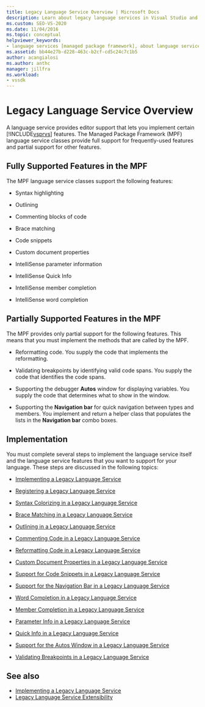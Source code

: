```yaml
---
title: Legacy Language Service Overview | Microsoft Docs
description: Learn about legacy language services in Visual Studio and the features supported by the Managed Package Framework (MPF) language service classes. 
ms.custom: SEO-VS-2020 
ms.date: 11/04/2016
ms.topic: conceptual
helpviewer_keywords:
- language services [managed package framework], about language services
ms.assetid: bb44e27b-d228-463c-b2cf-cd5c24c7c1b5
author: acangialosi
ms.author: anthc
manager: jillfra
ms.workload:
- vssdk
---
```

# Legacy Language Service Overview
A language service provides editor support that lets you implement certain [!INCLUDE[vsprvs](../../code-quality/includes/vsprvs_md.md)] features. The Managed Package Framework (MPF) language service classes provide full support for frequently-used features and partial support for other features.

## Fully Supported Features in the MPF
 The MPF language service classes support the following features:

- Syntax highlighting

- Outlining

- Commenting blocks of code

- Brace matching

- Code snippets

- Custom document properties

- IntelliSense parameter information

- IntelliSense Quick Info

- IntelliSense member completion

- IntelliSense word completion

## Partially Supported Features in the MPF
 The MPF provides only partial support for the following features. This means that you must implement the methods that are called by the MPF.

- Reformatting code. You supply the code that implements the reformatting.

- Validating breakpoints by identifying valid code spans. You supply the code that identifies the code spans.

- Supporting the debugger **Autos** window for displaying variables. You supply the code that determines what to show in the window.

- Supporting the **Navigation bar** for quick navigation between types and members. You implement and return a helper class that populates the lists in the **Navigation bar** combo boxes.

## Implementation
 You must complete several steps to implement the language service itself and the language service features that you want to support for your language. These steps are discussed in the following topics:

- [Implementing a Legacy Language Service](../../extensibility/internals/implementing-a-legacy-language-service2.md)

- [Registering a Legacy Language Service](../../extensibility/internals/registering-a-legacy-language-service1.md)

- [Syntax Colorizing in a Legacy Language Service](../../extensibility/internals/syntax-colorizing-in-a-legacy-language-service.md)

- [Brace Matching in a Legacy Language Service](../../extensibility/internals/brace-matching-in-a-legacy-language-service.md)

- [Outlining in a Legacy Language Service](../../extensibility/internals/outlining-in-a-legacy-language-service.md)

- [Commenting Code in a Legacy Language Service](../../extensibility/internals/commenting-code-in-a-legacy-language-service.md)

- [Reformatting Code in a Legacy Language Service](../../extensibility/internals/reformatting-code-in-a-legacy-language-service.md)

- [Custom Document Properties in a Legacy Language Service](../../extensibility/internals/custom-document-properties-in-a-legacy-language-service.md)

- [Support for Code Snippets in a Legacy Language Service](../../extensibility/internals/support-for-code-snippets-in-a-legacy-language-service.md)

- [Support for the Navigation Bar in a Legacy Language Service](../../extensibility/internals/support-for-the-navigation-bar-in-a-legacy-language-service.md)

- [Word Completion in a Legacy Language Service](../../extensibility/internals/word-completion-in-a-legacy-language-service.md)

- [Member Completion in a Legacy Language Service](../../extensibility/internals/member-completion-in-a-legacy-language-service.md)

- [Parameter Info in a Legacy Language Service](../../extensibility/internals/parameter-info-in-a-legacy-language-service2.md)

- [Quick Info in a Legacy Language Service](../../extensibility/internals/quick-info-in-a-legacy-language-service.md)

- [Support for the Autos Window in a Legacy Language Service](../../extensibility/internals/support-for-the-autos-window-in-a-legacy-language-service.md)

- [Validating Breakpoints in a Legacy Language Service](../../extensibility/internals/validating-breakpoints-in-a-legacy-language-service.md)

## See also
- [Implementing a Legacy Language Service](../../extensibility/internals/implementing-a-legacy-language-service1.md)
- [Legacy Language Service Extensibility](../../extensibility/internals/legacy-language-service-extensibility.md)
